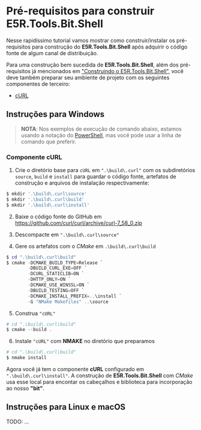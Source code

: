 Pré-requisitos para construir E5R.Tools.Bit.Shell
================================================

Nesse rapidíssimo tutorial vamos mostrar como construir/instalar os pré-requisitos para construção do __E5R.Tools.Bit.Shell__ após
adquirir o código fonte de algum canal de distribuição.

Para uma construção bem sucedida de __E5R.Tools.Bit.Shell__, além dos pré-requisitos já mencionados em ["Construindo o E5R.Tools.Bit.Shell"][building-shell],
você deve também preparar seu ambiente de projeto com os seguintes componentes de terceiro:

* [cURL][libcurl]

## Instruções para Windows

> __NOTA__: Nos exemplos de execução de comando abaixo, estamos usando a notação do [PowerShell][powershell], mas você pode usar a linha de comando que preferir.


### Componente cURL
[libcurl]: #libcurl

1. Crie o diretório base para `cURL` em `".\build\.curl"` com os subdiretórios
   `source`, `build` e `install` para guardar o código fonte, artefatos de construção
   e arquivos de instalação respectivamente:

```powershell
$ mkdir '.\build\.curl\source'
$ mkdir '.\build\.curl\build'
$ mkdir '.\build\.curl\install'
```

2. Baixe o código fonte do GitHub em https://github.com/curl/curl/archive/curl-7_58_0.zip

3. Descompacte em `".\build\.curl\source"`

4. Gere os artefatos com o _CMake_ em `.\build\.curl\build`

```powershell
$ cd ".\build\.curl\build"
$ cmake -DCMAKE_BUILD_TYPE=Release `
        -DBUILD_CURL_EXE=OFF `
        -DCURL_STATICLIB=ON `
        -DHTTP_ONLY=ON `
        -DCMAKE_USE_WINSSL=ON `
        -DBUILD_TESTING=OFF `
        -DCMAKE_INSTALL_PREFIX=..\install `
        -G "NMake Makefiles" ..\source
```

5. Construa `"cURL"`

```powershell
# cd ".\build\.curl\build"
$ cmake --build .
```

6. Instale `"cURL"` com __NMAKE__ no diretório que preparamos

```powershell
# cd ".\build\.curl\build"
$ nmake install
```

Agora você já tem o componente __cURL__ configurado em `".\build\.curl\install"`.
A construção de __E5R.Tools.Bit.Shell__ com _CMake_ usa esse local para encontar os
cabeçalhos e biblioteca para incorporação ao nosso __"bit"__.

## Instruções para Linux e macOS

TODO: ...

<!-- Links -->
[building-shell]: building-shell.md
[powershell]: https://github.com/PowerShell/PowerShell

